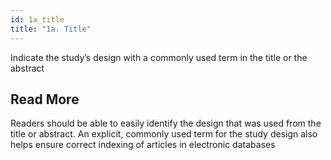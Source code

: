 ```yaml
---
id: 1a_title
title: "1a. Title"
---
```

Indicate the study’s design with a commonly used term in the title or the abstract

## Read More

Readers should be able to easily identify the design that was used from the title or abstract. An explicit, commonly used term for the study design also helps ensure correct indexing of articles in electronic databases 